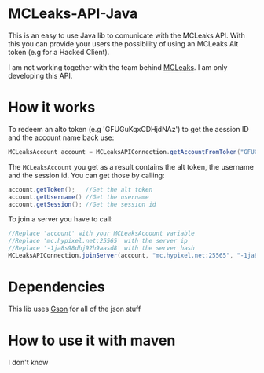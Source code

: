 # MCLeaks-API-Java
This is an easy to use Java lib to comunicate with the MCLeaks API.
With this you can provide your users the possibility of using an MCLeaks Alt token (e.g for a Hacked Client).

I am not working together with the team behind [MCLeaks](https://mcleaks.net/).
I am only developing this API.

# How it works
To redeem an alto token (e.g 'GFUGuKqxCDHjdNAz') to get the aession ID and the account name back use:
```java
MCLeaksAccount account = MCLeaksAPIConnection.getAccountFromToken("GFUGuKqxCDHjdNAz");
```
The ```MCLeaksAccount``` you get as a result contains the alt token, the username and the session id.
You can get those by calling:
```java
account.getToken();   //Get the alt token
account.getUsername() //Get the username
account.getSession(); //Get the session id
```

To join a server you have to call:
```java
//Replace 'account' with your MCLeaksAccount variable
//Replace 'mc.hypixel.net:25565' with the server ip
//Replace '-1ja8s98dhj92h9aasd8' with the server hash
MCLeaksAPIConnection.joinServer(account, "mc.hypixel.net:25565", "-1ja8s98dhj92h9aasd8");
```

# Dependencies
This lib uses [Gson](https://github.com/google/gson) for all of the json stuff

# How to use it with maven
I don't know
